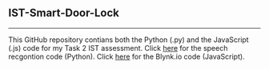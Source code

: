 ## IST-Smart-Door-Lock
___

This GitHub repository contians both the Python (.py) and the JavaScript (.js) code for my Task 2 IST assessment.
Click [here](https://github.com/nexuspcs/IST-Smart-Door-Lock/blob/main/doorlock.js) for the speech recgontion code (Python).
Click [here](https://github.com/nexuspcs/IST-Smart-Door-Lock/blob/main/speechRecgontion.py) for the Blynk.io code (JavaScript).

